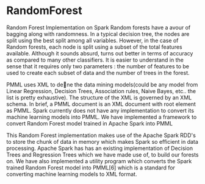 # RandomForest
Random Forest Implementation on Spark
Random forests have a avour of bagging along with randomness. In a typical decision tree, the nodes are split using the best 
split among all variables. However, in the case of Random forests, each node is split using a subset of the total features 
available. Although it sounds absurd, turns out better in terms of accuracy as compared to many other classifiers. 
It is easier to understand in the sense that it requires only two parameters : the number of features to be used to create each 
subset of data and the number of trees in the forest.

PMML uses XML to dene the data mining models(could be any model from Linear Regression, Decision Trees, Association rules, 
Naive Bayes, etc.. the list is pretty exhaustive). The structure of the XML is governed by an XML schema. In brief, a PMML 
document is an XML document with root element as PMML.
Spark currently does not have any implementation to convert its machine learning models into PMML. 
We have implemented a framework to convert Random Forest model trained in Apache Spark into PMML

This Random Forest implementation makes use of the Apache Spark RDD's to store the chunk of data in memory which makes Spark so efficient
in data processing.
Apache Spark has has an existing implementation of Decision Trees and Regression Trees which we have made use of, to build our 
forests on. We have also implemented a utility program which converts 
the Spark trained Random Forest model into PMML[6] which is a standard for converting machine learning models to XML format.
